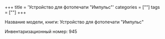+++
title = 'Устройство для фотопечати "Импульс"'
categories = [""]
tags = [""]
+++

Название модели, книги: Устройство для фотопечати "Импульс"

Инвентаризационный номер: 945

